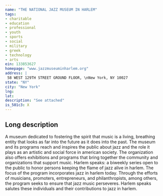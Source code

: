 ```yaml
---
name: "THE NATIONAL JAZZ MUSEUM IN HARLEM"
tags:
- charitable
- education
- professional
- youth
- sports
- social
- military
- greek
- technology
- arts
ein: 133853627
homepage: "www.jazzmuseuminharlem.org"
address: |
 58 WEST 129TH STREET GROUND FLOOR, \nNew York, NY 10027
state: "NY"
city: "New York"
lng: 
lat: 
description: "See attached"
is_501c3: X
---
```


## Long description

A museum dedicated to fostering the spirit that music is a living, breathing entity that looks as far into the future as it does into the past. The museum and its programs reach and inspires the public about jazz and the role it plays as an artistic and social force in american society. The organization also offers exhibitions and programs that bring together the community and organizations that support music. Harlem speaks: a biweekly series open to the public to honor persons keeping the flame of jazz alive in harlem. The focus of the program incorporates jazz in harlem today. Through the efforts of musicians, promoters, entrepreneurs, and philanthropists, among others, the program seeks to ensure that jazz music perseveres. Harlem speaks salutes these individuals and their contributions to jazz in harlem. 
